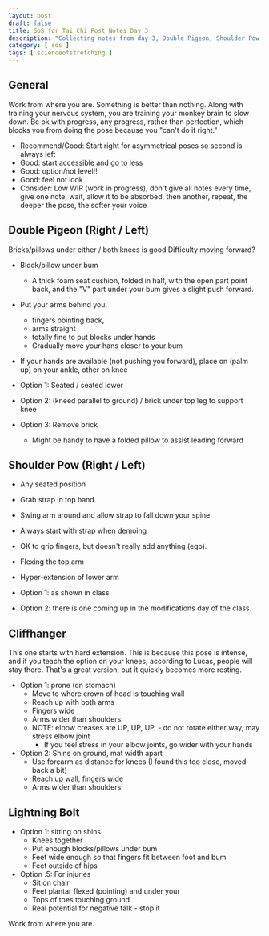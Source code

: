 ```yaml
---
layout: post
draft: false
title: SoS for Tai Chi Post Notes Day 3
description: "Collecting notes from day 3, Double Pigeon, Shoulder Pow, Cliffhanger, Lightning Bolt"
category: [ sos ]
tags: [ scienceofstretching ]
---
```


## General
Work from where you are. Something is better than nothing. Along with training your nervous system, you are training
your monkey brain to slow down. Be ok with progress, any progress, rather than perfection, which blocks you from
doing the pose because you "can't do it right."

* Recommend/Good: Start right for asymmetrical poses so second is always left
* Good: start accessible and go to less
* Good: option/not level!!
* Good: feel not look
* Consider: Low WIP (work in progress), don't give all notes every time, give one note, wait, allow it to be absorbed, then another, repeat, the deeper the pose, the softer your voice

## Double Pigeon (Right / Left)
Bricks/pillows under either / both knees is good
Difficulty moving forward?
* Block/pillow under bum
  * A thick foam seat cushion, folded in half, with the open part point back, and the "V" part under your bum gives a slight push forward.
* Put your arms behind you, 
  * fingers pointing back, 
  * arms straight
  * totally fine to put blocks under hands
  * Gradually move your hans closer to your bum
* If your hands are available (not pushing you forward), place on (palm up) on your ankle, other on knee

* Option 1: Seated / seated lower
* Option 2: (kneed parallel to ground) / brick under top leg to support knee
* Option 3: Remove brick
  * Might be handy to have a folded pillow to assist leading forward

## Shoulder Pow (Right / Left)
* Any seated position
* Grab strap in top hand
* Swing arm around and allow strap to fall down your spine
* Always start with strap when demoing
* OK to grip fingers, but doesn't really add anything (ego).
* Flexing the top arm 
* Hyper-extension of lower arm

* Option 1: as shown in class
* Option 2: there is one coming up in the modifications day of the class.

## Cliffhanger
This one starts with hard extension. This is because this pose is intense, and if you teach the option on your knees,
according to Lucas, people will stay there. That's a great version, but it quickly becomes more resting. 

* Option 1: prone (on stomach)
  * Move to where crown of head is touching wall
  * Reach up with both arms
  * Fingers wide
  * Arms wider than shoulders
  * NOTE: elbow creases are UP, UP, UP, - do not rotate either way, may stress elbow joint
    * If you feel stress in your elbow joints, go wider with your hands
* Option 2: Shins on ground, mat width apart
  * Use forearm as distance for knees (I found this too close, moved back a bit)
  * Reach up wall, fingers wide
  * Arms wider than shoulders

## Lightning Bolt
* Option 1: sitting on shins
  * Knees together
  * Put enough blocks/pillows under bum
  * Feet wide enough so that fingers fit between foot and bum
  * Feet outside of hips
* Option .5: For injuries
  * Sit on chair
  * Feet plantar flexed (pointing) and under your
  * Tops of toes touching ground
  * Real potential for negative talk - stop it

Work from where you are.
